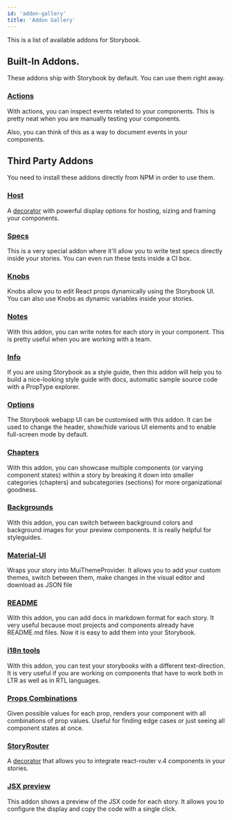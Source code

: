```yaml
---
id: 'addon-gallery'
title: 'Addon Gallery'
---
```

This is a list of available addons for Storybook.

## Built-In Addons.

These addons ship with Storybook by default. You can use them right away.

### [Actions](https://github.com/storybooks/storybook/tree/master/packages/addon-actions)

With actions, you can inspect events related to your components. This is pretty neat when you are manually testing your components.

Also, you can think of this as a way to document events in your components.

## Third Party Addons

You need to install these addons directly from NPM in order to use them.

### [Host](https://github.com/philcockfield/storybook-host)

A [decorator](/docs/react-storybook/addons/introduction) with
powerful display options for hosting, sizing and framing your components.

### [Specs](https://github.com/mthuret/storybook-addon-specifications)

This is a very special addon where it'll allow you to write test specs directly inside your stories.
You can even run these tests inside a CI box.

### [Knobs](https://github.com/storybooks/storybook/tree/master/packages/addon-knobs)

Knobs allow you to edit React props dynamically using the Storybook UI.
You can also use Knobs as dynamic variables inside your stories.

### [Notes](https://github.com/storybooks/storybook/tree/master/packages/addon-notes)

With this addon, you can write notes for each story in your component. This is pretty useful when you are working with a team.

### [Info](https://github.com/storybooks/storybook/tree/master/packages/addon-info)

If you are using Storybook as a style guide, then this addon will help you to build a nice-looking style guide with docs, automatic sample source code with a PropType explorer.

### [Options](https://github.com/storybooks/storybook/tree/master/packages/addon-options)

The Storybook webapp UI can be customised with this addon. It can be used to change the header, show/hide various UI elements and to enable full-screen mode by default.

### [Chapters](https://github.com/yangshun/react-storybook-addon-chapters)

With this addon, you can showcase multiple components (or varying component states) within a story by breaking it down into smaller categories (chapters) and subcategories (sections) for more organizational goodness.

### [Backgrounds](https://github.com/NewSpring/react-storybook-addon-backgrounds)

With this addon, you can switch between background colors and background images for your preview components. It is really helpful for styleguides.

### [Material-UI](https://github.com/sm-react/storybook-addon-material-ui)

Wraps your story into MuiThemeProvider. It allows you to add your custom themes, switch between them, make changes in the visual editor and download as JSON file

### [README](https://github.com/tuchk4/storybook-readme)

With this addon, you can add docs in markdown format for each story. It very useful because most projects and components already have README.md files. Now it is easy to add them into your Storybook.

### [i18n tools](https://github.com/joscha/storybook-addon-i18n-tools)

With this addon, you can test your storybooks with a different text-direction. It is very useful if you are working on components that have to work both in LTR as well as in RTL languages.

### [Props Combinations](https://github.com/evgenykochetkov/react-storybook-addon-props-combinations)

Given possible values for each prop, renders your component with all combinations of prop values. Useful for finding edge cases or just seeing all component states at once.

### [StoryRouter](https://github.com/gvaldambrini/storybook-router)

A [decorator](/docs/react-storybook/addons/introduction) that allows you to integrate react-router v.4 components in your stories.

### [JSX preview](https://github.com/Kilix/storybook-addon-jsx)

This addon shows a preview of the JSX code for each story. It allows you to configure the display and copy the code with a single click.